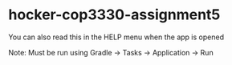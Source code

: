 # hocker-cop3330-assignment5

You can also read this in the HELP menu when the app is opened

Note: Must be run using Gradle -> Tasks -> Application -> Run





